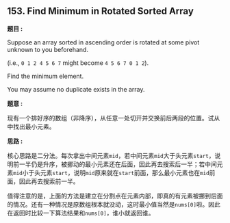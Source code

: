 ## 153. Find Minimum in Rotated Sorted Array

**题目 :**

Suppose an array sorted in ascending order is rotated at some pivot unknown to you beforehand.

(i.e., `0 1 2 4 5 6 7` might become `4 5 6 7 0 1 2`).

Find the minimum element.

You may assume no duplicate exists in the array.

**题意 :**

现有一个排好序的数组（非降序），从任意一处切开并交换前后两段的位置。试从中找出最小元素。

**思路 :**

核心思路是二分法。每次拿出中间元素`mid`，若中间元素`mid`大于头元素`start`，说明前一半仍是升序，被挪动的最小元素还在后面，因此再去搜索后一半；若中间元素`mid`小于头元素`start`，说明`mid`原来就在`start`前面，那么最小元素也在`mid`前面，因此再去搜索前一半。

值得注意的是，上面的方法是建立在分割点在元素内部，即真的有元素被挪到后面的情况。还有一种情况是原数组根本就没动，这时最小值当然是`nums[0]`啦。因此在返回时比较一下算法结果和`nums[0]`，谁小就返回谁。